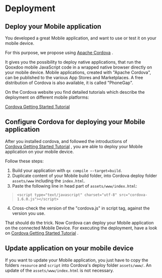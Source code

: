 # Deployment

## Deploy your Mobile application

You developed a great Mobile application, and want to use or test it on your
mobile device.

For this purpose, we propose using [Apache Cordova](https://cordova.apache.org/)
.

It gives you the possibility to deploy native applications, that run the Qooxdoo
mobile JavaScript code in a wrapped native browser directly on your mobile
device. Mobile applications, created with "Apache Cordova", can be published to
the various App Stores and Marketplaces. A free distribution of Cordova is also
available, it is called "PhoneGap".

On the Cordova website you find detailed tutorials which describe the deployment
on different mobile platforms:

[Cordova Getting Started Tutorial](https://cordova.apache.org/#getstarted)

## Configure Cordova for deploying your Mobile application

After you installed cordova, and followed the introductions of  
[Cordova Getting Started Tutorial](https://cordova.apache.org/#getstarted) , you
are able to deploy your Mobile application on your mobile device.

Follow these steps:

1.  Build your application with `qx compile —-target=build`.
2.  Duplicate content of your Mobile build folder, into Cordova deploy folder
    `assets/www` including the `index.html`.
3.  Paste the following line in head part of `assets/www/index.html`:
> `<script type="text/javascript" charset="utf-8" src="cordova-1.6.0.js"></script>`
4.  Cross-check the version of the "cordova.js" in script tag, against the
    version you use.

That should do the trick. Now Cordova can deploy your Mobile application on the
connected Mobile Device. For executing the deployment, have a look on
[Cordova Getting Started Tutorial](https://cordova.apache.org/#getstarted) .

## Update application on your mobile device

If you want to update your Mobile application, you just have to copy the folders
`resource` and `script` into Cordova's deploy folder `assets/www/`. An update of
the `assets/www/index.html` is not necessary.
